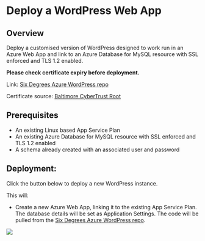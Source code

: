 # Deploy a WordPress Web App

## Overview

Deploy a customised version of WordPress designed to work run in an Azure Web App and link to an Azure Database for MySQL resource with SSL enforced and TLS 1.2 enabled.

**Please check certificate expiry before deployment.**

Link: [Six Degrees Azure WordPress repo](https://github.com/sixdegreesazure/WordPress-On-Azure-Web-App-MySQL-TLS-SSL)

Certificate source: [Baltimore CyberTrust Root](https://www.digicert.com/kb/digicert-root-certificates.htm)

## Prerequisites
- An existing Linux based App Service Plan
- An existing Azure Database for MySQL resource with SSL enforced and TLS 1.2 enabled
- A schema already created with an associated user and password

## Deployment:

Click the button below to deploy a new WordPress instance.

This will:
- Create a new Azure Web App, linking it to the existing App Service Plan. The database details will be set as Application Settings. The code will be pulled from the [Six Degrees Azure WordPress repo](https://github.com/sixdegreesazure/WordPress-On-Azure-Web-App-MySQL-TLS-SSL).

<a href="https://portal.azure.com/#create/Microsoft.Template/uri/https%3A%2F%2Fraw.githubusercontent.com%2Fsixdegreesazure%2FDeploy-WordPress-On-Azure-Web-App-Public%2Fmain%2Farm%2Ftemplate.json " target="_blank">
  <img src="https://aka.ms/deploytoazurebutton"/>
</a>



<!-- 

https://docs.microsoft.com/en-us/azure/azure-resource-manager/templates/deploy-to-azure-button

-->